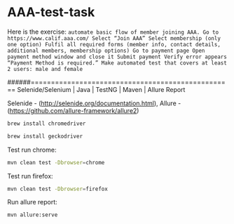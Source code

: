 # AAA-test-task
Here is the exercise: 
 `automate basic flow of member joining AAA.
 Go to https://www.calif.aaa.com/
 Select “Join AAA”
 Select membership (only one option)
 Fulfil all required forms (member info, contact details, additional members, membership options)
 Go to payment page
 Open payment method window and close it
 Submit payment
 Verify error appears “Payment Method is required.”
 Make automated test that covers at least 2 users: male and female`

######==================================================
Selenide/Selenium | Java | TestNG | Maven | Allure Report

Selenide - (http://selenide.org/documentation.html), Allure - (https://github.com/allure-framework/allure2)
 
```bash
brew install chromedriver
```
```bash
brew install geckodriver
```

Test run chrome:
```bash
mvn clean test -Dbrowser=chrome
```
Test run firefox:
```bash
mvn clean test -Dbrowser=firefox
````
Run allure report:
```bash
mvn allure:serve
```